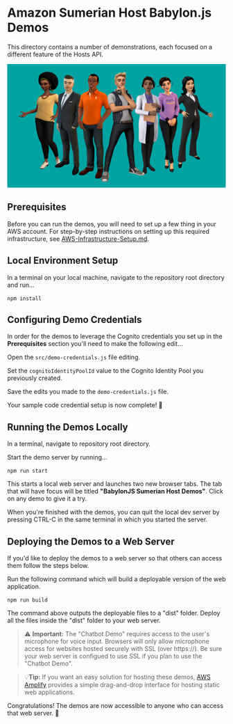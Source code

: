 # Amazon Sumerian Host Babylon.js Demos

This directory contains a number of demonstrations, each focused on a different feature of the Hosts API.

![Amazon Sumerian Host characters](./docs/images/hosts_cover.jpg)

## Prerequisites

Before you can run the demos, you will need to set up a few thing in your AWS account. For step-by-step instructions on setting up this required infrastructure, see [AWS-Infrastructure-Setup.md](AWS-Infrastructure-Setup.md).

## Local Environment Setup

In a terminal on your local machine, navigate to the repository root directory and run...

```
npm install
```

## Configuring Demo Credentials

In order for the demos to leverage the Cognito credentials you set up in the **Prerequisites** section you'll need to make the following edit...

Open the `src/demo-credentials.js` file editing.

Set the `cognitoIdentityPoolId` value to the Cognito Identity Pool you previously created. 

Save the edits you made to the `demo-credentials.js` file.

Your sample code credential setup is now complete! 🎉

## Running the Demos Locally

In a terminal, navigate to repository root directory.

Start the demo server by running...

```
npm run start
```

This starts a local web server and launches two new browser tabs. The tab that will have focus will be titled **"BabylonJS Sumerian Host Demos"**. Click on any demo to give it a try.

When you're finished with the demos, you can quit the local dev server by pressing CTRL-C in the same terminal in which you started the server.

## Deploying the Demos to a Web Server

If you'd like to deploy the demos to a web server so that others can access them follow the steps below.

Run the following command which will build a deployable version of the web application.

```
npm run build
```

The command above outputs the deployable files to a "dist" folder. Deploy all the files inside the "dist" folder to your web server.

> ⚠️ **Important:** The "Chatbot Demo" requires access to the user's microphone for voice input. Browsers will only allow microphone access for websites hosted securely with SSL (over https://). Be sure your web server is configued to use SSL if you plan to use the "Chatbot Demo".

> 💡**Tip:** If you want an easy solution for hosting these demos, [AWS Amplify](https://aws.amazon.com/amplify) provides a simple drag-and-drop interface for hosting static web applications.

Congratulations! The demos are now accessible to anyone who can access that web server. 🎉
